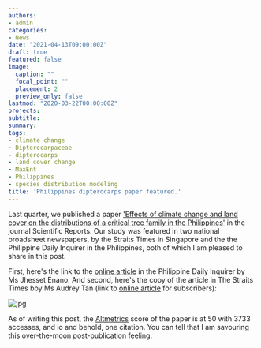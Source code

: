```yaml
---
authors:
- admin
categories:
- News
date: "2021-04-13T09:00:00Z"
draft: true
featured: false
image:
  caption: ""
  focal_point: ""
  placement: 2
  preview_only: false
lastmod: "2020-03-22T00:00:00Z"
projects:
subtitle:
summary:
tags:
- climate change
- Dipterocarpaceae
- dipterocarps
- land cover change
- MaxEnt
- Philippines
- species distribution modeling
title: 'Philippines dipterocarps paper featured.'
---
```

Last quarter, we published a paper ['Effects of climate change and land cover on the distributions of a critical tree family in the Philippines'](https://www.nature.com/articles/s41598-020-79491-9) in the journal Scientific Reports. Our study was featured in two national broadsheet newspapers, by the Straits Times in Singapore and the the Philippine Daily Inquirer in the Philippines, both of which I am pleased to share in this post.

First, here's the link to the [online article](https://technology.inquirer.net/108340/climate-change-adversely-affects-philippine-hardwood-trees-study) in the Philippine Daily Inquirer by Ms Jhesset Enano. And second, here's the copy of the article in The Straits Times bby Ms Audrey Tan (link to [online article](https://www.straitstimes.com/singapore/environment/s-e-asias-forest-giants-face-uncertain-future-study?utm_source=dlvr.it&utm_medium=twitter) for subscribers):

![jpg](./tan_2021_the-straits-times.jpg)

As of writing this post, the [Altmetrics](https://www.nature.com/articles/s41598-020-79491-9/metrics) score of the paper is at 50 with 3733 accesses, and lo and behold, one citation. You can tell that I am savouring this over-the-moon post-publication feeling.